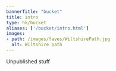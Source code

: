 ```yaml
---
bannerTitle: "bucket" 
title: intro
type: hk/bucket
aliases: ['/bucket/intro.html']
images:
- path: /images/faves/WiltshirePath.jpg 
  alt: Wiltshire path
---
```


Unpublished stuff


